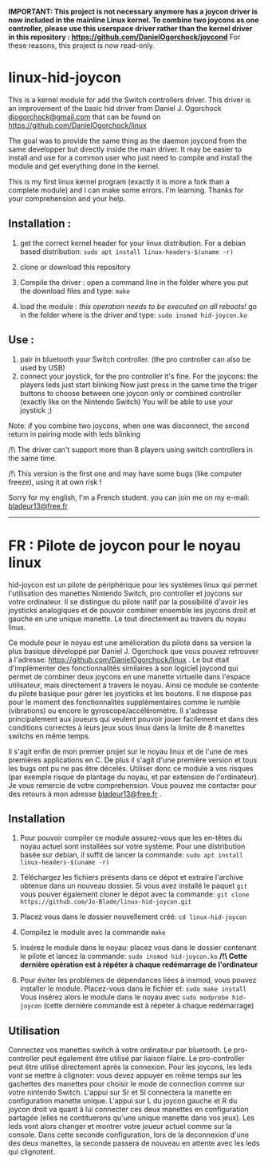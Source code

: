 **IMPORTANT: This project is not necessary anymore has a joycon driver is now included in the mainline Linux kernel. To combine two joycons as one controller, please use this userspace driver rather than the kernel driver in this repository : https://github.com/DanielOgorchock/joycond**
For these reasons, this project is now read-only.

# linux-hid-joycon
This is a kernel module for add the Switch controllers driver.
This driver is an improvement of the basic hid driver from Daniel J. Ogorchock <djogorchock@gmail.com> that can be found on https://github.com/DanielOgorchock/linux

The goal was to provide the same thing as the daemon joycond from the same developper but directly inside the main driver.
It may be easier to install and use for a common user who just need to compile and install the module and get everything done in the kernel.

This is my first linux kernel program (exactly it is more a fork than a complete module) and I can make some errors. I'm learning.
Thanks for your comprehension and your help. 

## Installation :
1) get the correct kernel header for your linux distribution. For a debian based distribution:
` sudo apt install linux-headers-$(uname -r) `

2) clone or download this repository

3) Compile the driver : open a command line in the folder where you put the download files and type:
` make `

4) load the module : *this operation needs to be executed on all reboots!* go in the folder where is the driver and type:
` sudo insmod hid-joycon.ko `

## Use :
1) pair in bluetooth your Switch controller. (the pro controller can also be used by USB)
2) connect your joystick, for the pro controller it's fine.
For the joycons: the players leds just start blinking
Now just press in the same time the triger buttons to choose between one joycon only or combined controller (exactly like on the Nintendo Switch)
You will be able to use your joystick ;)

Note: if you combine two joycons, when one was disconnect, the second return in pairing mode with leds blinking

/!\ The driver can't support more than 8 players using switch controllers in the same time.

/!\ This version is the first one and may have some bugs (like computer freeze), using it at own risk !

Sorry for my english, I'm a French student.
you can join me on my e-mail: bladeur13@free.fr

-------------------------------------------------------------------------------------------------------------------------------
 
# FR : Pilote de joycon pour le noyau linux
  hid-joycon est un pilote de périphérique pour les systèmes linux qui permet l'utilisation des manettes Nintendo Switch, pro controller et joycons sur votre ordinateur. Il se distingue du pilote natif par la possibilité d'avoir les joysticks analogiques et de pouvoir combiner ensemble les joycons droit et gauche en une unique manette. Le tout directement au travers du noyau linux.
  
  Ce module pour le noyau est une amélioration du pilote dans sa version la plus basique développé par Daniel J. Ogorchock que vous pouvez retrouver à l'adresse: https://github.com/DanielOgorchock/linux . Le but était d'implémenter des fonctionnalités similaires à son logiciel joycond qui permet de combiner deux joycons en une manette virtuelle dans l'espace utilisateur, mais directement à travers le noyau.
  Ainsi ce module se contente du pilote basique pour gérer les joysticks et les boutons. Il ne dispose pas pour le moment des fonctionnalités supplémentaires comme le rumble (vibrations) ou encore le gyroscope/accéléromètre. Il s'adresse principalement aux joueurs qui veulent pouvoir jouer facilement et dans des conditions correctes à leurs jeux sous linux dans la limite de 8 manettes switchs en même temps.
  
  Il s'agit enfin de mon premier projet sur le noyau linux et de l'une de mes premières applications en C. De plus il s'agit d'une première version et tous les bugs ont pu ne pas être décelés. Utiliser donc ce module à vos risques (par exemple risque de plantage du noyau, et par extension de l'ordinateur). Je vous remercie de votre comprehension. Vous pouvez me contacter pour des retours à mon adresse bladeur13@free.fr .
  
## Installation
1) Pour pouvoir compiler ce module assurez-vous que les en-têtes du noyau actuel sont installées sur votre système. Pour une distribution basée sur debian, il suffit de lancer la commande:
` sudo apt install linux-headers-$(uname -r) `

2) Téléchargez les fichiers présents dans ce dépot et extraire l'archive obtenue dans un nouveau dossier.
Si vous avez installé le paquet `git` vous pouver également cloner le dépot avec la commande:
`git clone https://github.com/Jo-Blade/linux-hid-joycon.git`

3) Placez vous dans le dossier nouvellement créé: `cd linux-hid-joycon`

4) Compilez le module avec la commande `make`

5) Insérez le module dans le noyau: placez vous dans le dossier contenant le pilote et lancez la commande:
` sudo insmod hid-joycon.ko `
**/!\ Cette dernière opération est à répéter à chaque redémarrage de l'ordinateur**

6) Pour éviter les problèmes de dépendances liées à insmod, vous pouvez installer le module. Placez-vous dans le fichier et:
 `sudo make install`
 Vous insérez alors le module dans le noyau avec `sudo modprobe hid-joycon` (cette dernière commande est à répéter à chaque redémarrage)

## Utilisation
Connectez vos manettes switch à votre ordinateur par bluetooth. Le pro-controller peut également être utilisé par liaison filaire. Le pro-controller peut être utilisé directement après la connexion. Pour les joycons, les leds vont se mettre à clignoter: vous devez appuyer en même temps sur les gachettes des manettes pour choisir le mode de connection comme sur votre nintendo Switch.
 L'appui sur Sr et Sl connectera la manette en configuration manette unique. L'appui sur L du joycon gauche et R du joycon droit va quant à lui connecter ces deux manettes en configuration partagée (elles ne contituerons qu'une unique manette dans vos jeux). Les leds vont alors changer et montrer votre joueur actuel comme sur la console.
 Dans cette seconde configuration, lors de la deconnexion d'une des deux manettes, la seconde passera de nouveau en attente avec les leds qui clignotent.
